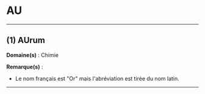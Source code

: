 # AU

--------------------

## (1) AUrum

**Domaine(s)** : Chimie

**Remarque(s)** :

+ Le nom français est "Or" mais l'abréviation est tirée du nom latin.

--------------------
